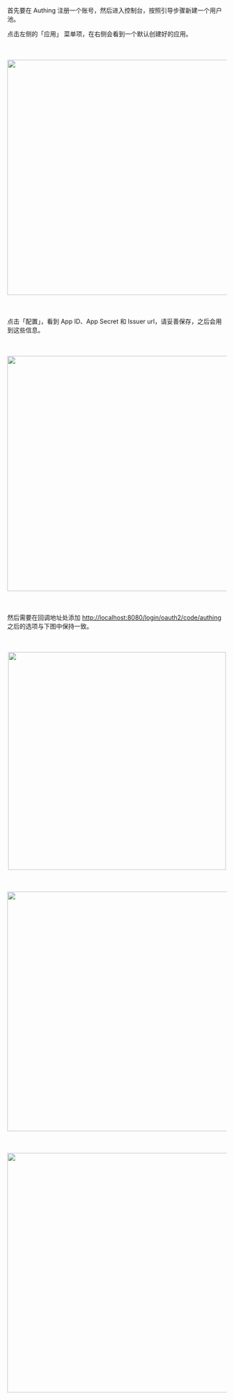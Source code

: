 <IntegrationDetailCard title="配置 Authing">
首先要在 Authing 注册一个账号，然后进入控制台，按照引导步骤新建一个用户池。

点击左侧的「应用」 菜单项，在右侧会看到一个默认创建好的应用。

<img src="@imagesZhCn/integration/spring-security/stepnew2-1.png" height=540 style="display:block;margin:50px auto;">

点击「配置」，看到 App ID、App Secret 和 Issuer url，请妥善保存，之后会用到这些信息。

<img src="@imagesZhCn/integration/spring-security/stepnew2-2.png" height=540 style="display:block;margin:50px auto;">

然后需要在回调地址处添加 [http://localhost:8080/login/oauth2/code/authing](http://localhost:8080/login/oauth2/code/authing) 之后的选项与下图中保持一致。

<img src="@imagesZhCn/integration/spring-security/stepnew2-3.png" height=500 style="display:block;margin:50px auto;">
<img src="@imagesZhCn/integration/spring-security/stepnew2-4.png" height=550 style="display:block;margin:50px auto;">
<img src="@imagesZhCn/integration/spring-security/stepnew2-5.png" height=550 style="display:block;margin:50px auto;">
</IntegrationDetailCard>
